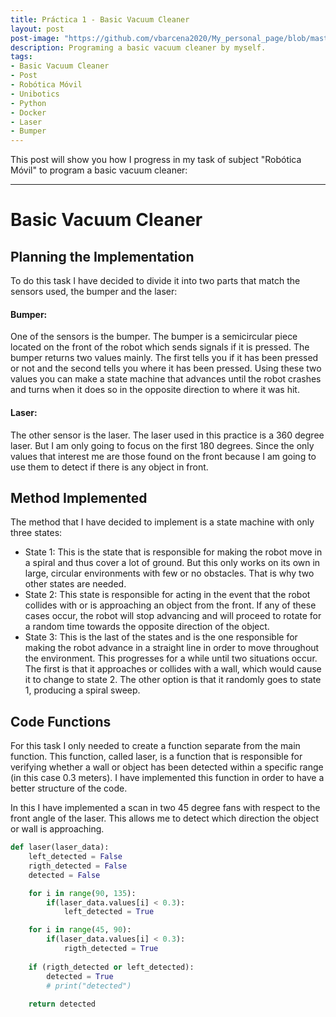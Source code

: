 ```yaml
---
title: Práctica 1 - Basic Vacuum Cleaner
layout: post
post-image: "https://github.com/vbarcena2020/My_personal_page/blob/master/assets/images/RM_img.jpg?raw=true"
description: Programing a basic vacuum cleaner by myself.
tags:
- Basic Vacuum Cleaner
- Post
- Robótica Móvil
- Unibotics
- Python
- Docker
- Laser 
- Bumper
---
```


This post will show you how I progress in my task of subject "Robótica Móvil" to program a basic vacuum cleaner:

---

# **Basic Vacuum Cleaner**
## Planning the Implementation
To do this task I have decided to divide it into two parts that match the sensors used, the bumper and the laser:  
#### Bumper:  
One of the sensors is the bumper. The bumper is a semicircular piece located on the front of the robot which sends signals if it is pressed. The bumper returns two values ​​mainly. The first tells you if it has been pressed or not and the second tells you where it has been pressed.
Using these two values ​​you can make a state machine that advances until the robot crashes and turns when it does so in the opposite direction to where it was hit.


#### Laser:  
The other sensor is the laser. The laser used in this practice is a 360 degree laser. But I am only going to focus on the first 180 degrees. Since the only values ​​that interest me are those found on the front because I am going to use them to detect if there is any object in front.


## Method Implemented
The method that I have decided to implement is a state machine with only three states:
- State 1: This is the state that is responsible for making the robot move in a spiral and thus cover a lot of ground. But this only works on its own in large, circular environments with few or no obstacles. That is why two other states are needed.
- State 2: This state is responsible for acting in the event that the robot collides with or is approaching an object from the front. If any of these cases occur, the robot will stop advancing and will proceed to rotate for a random time towards the opposite direction of the object.
- State 3: This is the last of the states and is the one responsible for making the robot advance in a straight line in order to move throughout the environment. This progresses for a while until two situations occur. The first is that it approaches or collides with a wall, which would cause it to change to state 2. The other option is that it randomly goes to state 1, producing a spiral sweep.

## Code Functions
For this task I only needed to create a function separate from the main function. This function, called laser, is a function that is responsible for verifying whether a wall or object has been detected within a specific range (in this case 0.3 meters). I have implemented this function in order to have a better structure of the code.


In this I have implemented a scan in two 45 degree fans with respect to the front angle of the laser. This allows me to detect which direction the object or wall is approaching.

```py
def laser(laser_data):
    left_detected = False
    rigth_detected = False
    detected = False

    for i in range(90, 135):
        if(laser_data.values[i] < 0.3):
            left_detected = True

    for i in range(45, 90):
        if(laser_data.values[i] < 0.3):
            rigth_detected = True
    
    if (rigth_detected or left_detected):
        detected = True
        # print("detected")
        
    return detected
```
<!-- ![Code laser](https://github.com/vbarcena2020/My_personal_page/blob/master/assets/images/code_laser.png?raw=true) -->

<!-- 

**Giphy Gifs will look like:**<br>
<iframe src="https://giphy.com/embed/ZqlvCTNHpqrio" width="480" height="259" frameBorder="0" class="giphy-embed" allowFullScreen></iframe><p><a href="https://giphy.com/gifs/laughing-despicable-me-minions-ZqlvCTNHpqrio">via GIPHY</a></p>

**YouTUbe Videos will look like:**<br>
<iframe width="560" height="315" src="https://www.youtube.com/embed/jTPXwbDtIpA" frameborder="0" allow="accelerometer; autoplay; encrypted-media; gyroscope; picture-in-picture" allowfullscreen></iframe>  -->